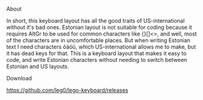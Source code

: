 ﻿About 

In short, this keyboard layout has all the good traits of US-international
without it's bad ones.
Estonian layout is not suitable for coding because it requires AltGr to be
used for common characters like {}[]<>, and well, most of the characters are
in uncomfortable places. But when writing Estonian text I need characters 
õäöü, which US-international allows me to make, but it has dead keys for that.
This is a keyboard layout that makes it easy to code, and write Estonian
characters without needing to switch between Estonian and US layouts.


Download

https://github.com/leg0/lego-keyboard/releases